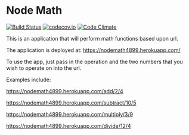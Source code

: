 # Node Math
[![Build Status](https://travis-ci.org/adferras/node_math.svg?branch=master)](https://travis-ci.org/adferras/node_math)
[![codecov.io](https://codecov.io/github/adferras/node_math/coverage.svg?branch=master)](https://codecov.io/github/adferras/node_math?branch=master)
[![Code Climate](https://codeclimate.com/github/adferras/node_math/badges/gpa.svg)](https://codeclimate.com/github/adferras/node_math)

This is an application that will perform math functions based upon url.

The application is deployed at: https://nodemath4899.herokuapp.com/

To use the app, just pass in the operation and the two numbers that you
wish to operate on into the url.

Examples include:

https://nodemath4899.herokuapp.com/add/2/4

https://nodemath4899.herokuapp.com/subtract/10/5

https://nodemath4899.herokuapp.com/multiply/3/9

https://nodemath4899.herokuapp.com/divide/12/4
